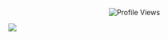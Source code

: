  <p align="center">
  <img src="https://komarev.com/ghpvc/?username=D4RKH3ART&label=lovelies&color=AABACE&base=570" alt="Profile Views"/>
</p>
<p aligin="cemter">
  <img src="https://file.garden/aFQP9esOHyVvl9zD/panny.png"/>
</p>
